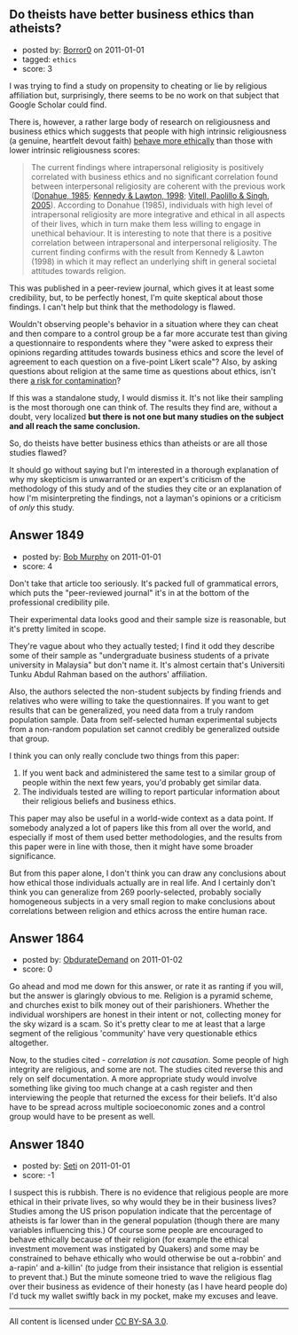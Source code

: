 ## Do theists have better business ethics than atheists?

- posted by: [Borror0](https://stackexchange.com/users/-1/484-borror0) on 2011-01-01
- tagged: `ethics`
- score: 3

I was trying to find a study on propensity to cheating or lie by religious affiliation but, surprisingly, there seems to be no work on that subject that Google Scholar could find. 

There is, however, a rather large body of research on religiousness and business ethics which suggests that people with high intrinsic religiousness (a genuine, heartfelt devout faith) [behave more ethically][1] than those with lower intrinsic religiousness scores:

> The current findings where
> intrapersonal religiosity is
> positively correlated with business
> ethics and no significant correlation
> found between interpersonal
> religiosity are coherent with the
> previous work ([Donahue, 1985][2]; [Kennedy
> & Lawton, 1998][3]; [Vitell, Paolillo &
> Singh, 2005][4]). According to Donahue
> (1985), individuals with high level of
> intrapersonal religiosity are more
> integrative and ethical in all aspects
> of their lives, which in turn make
> them less willing to engage in
> unethical behaviour. It is interesting
> to note that there is a positive
> correlation between intrapersonal and
> interpersonal religiosity. The current
> finding confirms with the result from
> Kennedy & Lawton (1998) in which it
> may reflect an underlying shift in
> general societal attitudes towards
> religion.

This was published in a peer-review journal, which gives it at least some credibility, but, to be perfectly honest, I'm quite skeptical about those findings. I can't help but think that the methodology is flawed. 

Wouldn't observing people's behavior in a situation where they can cheat and then compare to a control group be a far more accurate test than giving a questionnaire to respondents where they "were asked to express their opinions regarding attitudes towards business ethics and score the level of agreement to each question on a five-point Likert scale"? Also, by asking questions about religion at the same time as questions about ethics, isn't there [a risk for contamination][5]?

If this was a standalone study, I would dismiss it. It's not like their sampling is the most thorough one can think of. The results they find are, without a doubt, very localized **but there is not one but many studies on the subject and all reach the same conclusion.**

So, do theists have better business ethics than atheists or are all those studies flawed?

It should go without saying but I'm interested in a thorough explanation of why my skepticism is unwarranted or an expert's criticism of the methodology of this study and of the studies they cite or an explanation of how I'm misinterpreting the findings, not a layman's opinions or a criticism of *only* this study.

  [1]: http://www.ccsenet.org/journal/index.php/ijms/article/view/5989
  [2]: http://psycnet.apa.org/?fa=main.doiLanding&doi=10.1037/0022-3514.48.2.400
  [3]: http://www.springerlink.com/content/n36v2l2336358225/
  [4]: http://www.springerlink.com/content/p876681l516v33j7/
  [5]: http://duke.edu/~dandan/Papers/dishonestyOfHonest.pdf


## Answer 1849

- posted by: [Bob Murphy](https://stackexchange.com/users/-1/674-bob-murphy) on 2011-01-01
- score: 4

Don't take that article too seriously. It's packed full of grammatical errors, which puts the "peer-reviewed journal" it's in at the bottom of the professional credibility pile.

Their experimental data looks good and their sample size is reasonable, but it's pretty limited in scope.

They're vague about who they actually tested; I find it odd they describe some of their sample as "undergraduate business students of a private university in Malaysia" but don't name it. It's almost certain that's Universiti Tunku Abdul Rahman based on the authors' affiliation.

Also, the authors selected the non-student subjects by finding friends and relatives who were willing to take the questionnaires. If you want to get results that can be generalized, you need data from a truly random population sample. Data from self-selected human experimental subjects from a non-random population set cannot credibly be generalized outside that group.

I think you can only really conclude two things from this paper:

 1. If you went back and administered the same test to a similar group of people within the next few years, you'd probably get similar data.
 2. The individuals tested are willing to report particular information about their religious beliefs and business ethics.

This paper may also be useful in a world-wide context as a data point. If somebody analyzed a lot of papers like this from all over the world, and especially if most of them used better methodologies, and the results from this paper were in line with those, then it might have some broader significance.

But from this paper alone, I don't think you can draw any conclusions about how ethical those individuals actually are in real life. And I certainly don't think you can generalize from 269 poorly-selected, probably socially homogeneous subjects in a very small region to make conclusions about correlations between religion and ethics across the entire human race.








## Answer 1864

- posted by: [ObdurateDemand](https://stackexchange.com/users/-1/524-obduratedemand) on 2011-01-02
- score: 0

Go ahead and mod me down for this answer, or rate it as ranting if you will, but the answer is glaringly obvious to me.  Religion is a pyramid scheme, and churches exist to bilk money out of their parishioners.  Whether the individual worshipers are honest in their intent or not, collecting money for the sky wizard is a scam.  So it's pretty clear to me at least that a large segment of the religious 'community' have very questionable ethics altogether.

Now, to the studies cited - *correlation is not causation*.  Some people of high integrity are religious, and some are not.  The studies cited reverse this and rely on self documentation.  A more appropriate study would involve something like giving too much change at a cash register and then interviewing the people that returned the excess for their beliefs.  It'd also have to be spread across multiple socioeconomic zones and a control group would have to be present as well.



## Answer 1840

- posted by: [Seti](https://stackexchange.com/users/-1/247-seti) on 2011-01-01
- score: -1

I suspect this is rubbish. There is no evidence that religious people are more ethical in their private lives, so why would they be in their business lives? Studies among the US prison population indicate that the percentage of atheists is far lower than in the general population (though there are many variables influencing this.) Of course some people are encouraged to behave ethically because of their religion (for example the ethical investment movement was instigated by Quakers) and some may be constrained to behave ethically who would otherwise be out a-robbin' and a-rapin' and a-killin' (to judge from their insistance that religion is essential to prevent that.) But the minute someone tried to wave the religious flag over their business as evidence of their honesty (as I have heard people do) I'd tuck my wallet swiftly back in my pocket, make my excuses and leave. 



---

All content is licensed under [CC BY-SA 3.0](https://creativecommons.org/licenses/by-sa/3.0/).
